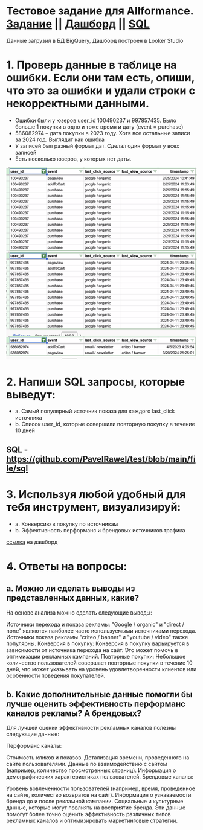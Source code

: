# Тестовое задание для Allformance. [Задание](https://github.com/PavelRawel/Test-Allformance/blob/main/file/%D0%A2%D0%97%20_%20Analyst.pdf) || [Дашборд](https://lookerstudio.google.com/reporting/f35ad023-decd-4b2e-aae2-0f6675764de0) || [SQL](https://github.com/PavelRawel/test/blob/main/file/sql)

Данные загрузил в БД BigQuery, Дашборд построен в Looker Studio


# 1. Проверь данные в таблице на ошибки. Если они там есть, опиши, что это за ошибки и удали строки с некорректными данными.
- Ошибки были у юзеров user_id 100490237 и  997857435. Было больше 1 покупки в одно и тоже время и дату (event = purchase)
- 586082974 – дата покупки в 2023 году. Хотя все остальные записи за 2024 год. Выглядит как ошибка
- У записей был разный формат дат. Сделал один формат у всех записей
- Есть несколько юзеров, у которых нет даты. 

![Alt text](https://github.com/PavelRawel/Test-Allformance/blob/main/file/picture.jpg "a title")


# 2. Напиши SQL запросы, которые выведут:
- a. Самый популярный источник показа для каждого last_click источника 
- b. Список user_id, которые совершили повторную покупку в течение 10 дней
## SQL - https://github.com/PavelRawel/test/blob/main/file/sql
# 3. Используя любой удобный для тебя инструмент, визуализируй:
- a. Конверсию в покупку по источникам
- b. Эффективность перформанс и брендовых источников трафика

[ссылка](https://lookerstudio.google.com/reporting/f35ad023-decd-4b2e-aae2-0f6675764de0) на дашборд

# 4. Ответы на вопросы:
## a. Можно ли сделать выводы из представленных данных, какие?

На основе анализа можно сделать следующие выводы:

Источники перехода и показа рекламы: "Google / organic" и "direct / none" являются наиболее часто используемыми источниками перехода. Источники показа рекламы "criteo / banner" и "youtube / video" также популярны.
Конверсия в покупку: Конверсия в покупку варьируется в зависимости от источника перехода на сайт. Это может помочь в оптимизации рекламных кампаний.
Повторные покупки: Небольшое количество пользователей совершает повторные покупки в течение 10 дней, что может указывать на уровень удовлетворенности клиентов или особенности поведения покупателей.

## b. Какие дополнительные данные помогли бы лучше оценить эффективность перформанс каналов рекламы? А брендовых?

Для лучшей оценки эффективности рекламных каналов полезны следующие данные:

Перформанс каналы:

Стоимость кликов и показов.
Детализация времени, проведенного на сайте пользователями.
Данные по взаимодействию с сайтом (например, количество просмотренных страниц).
Информация о демографических характеристиках пользователей.
Брендовые каналы:

Уровень вовлеченности пользователей (например, время, проведенное на сайте, количество возвратов на сайт).
Информация о узнаваемости бренда до и после рекламной кампании.
Социальные и культурные данные, которые могут повлиять на восприятие бренда.
Эти данные помогут более точно оценить эффективность различных типов рекламных каналов и оптимизировать маркетинговые стратегии.
